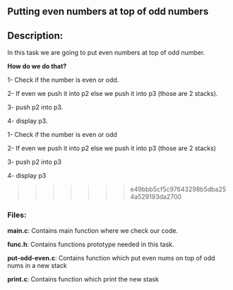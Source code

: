 ## Putting even numbers at top of odd numbers

<h2>Description:</h2>

In this task we are going to put even numbers at top of odd number.

**How do we do that?**


1- Check if the number is even or odd.

2- If even we push it into p2 else we push it into p3 (those are 2 stacks).

3- push p2 into p3.

4- display p3.

1- Check if the number is even or odd

2- If even we push it into p2 else we push it into p3 (those are 2 stacks)

3- push p2 into p3

4- display p3
>>>>>>> e49bbb5cf5c97643298b5dba254a529193da2700

   <h3>Files:</h3>

**main.c**: Contains main function where we check our code.

**func.h**: Contains functions prototype needed in this task.

**put-odd-even.c**: Contains function which put even nums on top of odd nums in a new stack

**print.c**: Contains function which print the new stask
